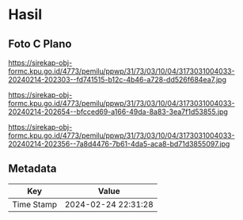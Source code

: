 # Hasil

## Foto C Plano

https://sirekap-obj-formc.kpu.go.id/4773/pemilu/ppwp/31/73/03/10/04/3173031004033-20240214-202303--fd741515-b12c-4b46-a728-dd526f684ea7.jpg

https://sirekap-obj-formc.kpu.go.id/4773/pemilu/ppwp/31/73/03/10/04/3173031004033-20240214-202654--bfcced69-a166-49da-8a83-3ea7f1d53855.jpg

https://sirekap-obj-formc.kpu.go.id/4773/pemilu/ppwp/31/73/03/10/04/3173031004033-20240214-202356--7a8d4476-7b61-4da5-aca8-bd71d3855097.jpg


## Metadata

| Key        | Value               |
| ---------- | ------------------- |
| Time Stamp | 2024-02-24 22:31:28 |



